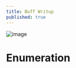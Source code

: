 ```yaml
---
title: Buff Writup
published: true
---
```


![image](https://github.com/0xZuk0/matrix/tree/master/assets/profile.png)

# [](#Header-1)Enumeration